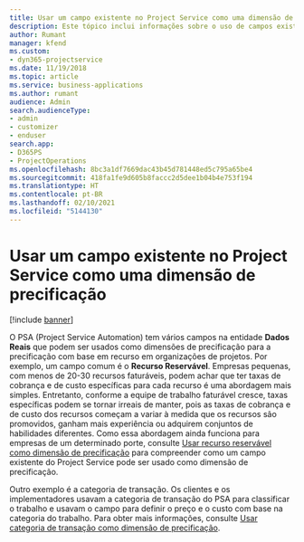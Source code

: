 ```yaml
---
title: Usar um campo existente no Project Service como uma dimensão de precificação
description: Este tópico inclui informações sobre o uso de campos existentes do Project Service como dimensões de precificação.
author: Rumant
manager: kfend
ms.custom:
- dyn365-projectservice
ms.date: 11/19/2018
ms.topic: article
ms.service: business-applications
ms.author: rumant
audience: Admin
search.audienceType:
- admin
- customizer
- enduser
search.app:
- D365PS
- ProjectOperations
ms.openlocfilehash: 8bc3a1df7669dac43b45d781448ed5c795a65be4
ms.sourcegitcommit: 418fa1fe9d605b8faccc2d5dee1b04b4e753f194
ms.translationtype: HT
ms.contentlocale: pt-BR
ms.lasthandoff: 02/10/2021
ms.locfileid: "5144130"
---
```

# <a name="use-an-existing-field-in-project-service-as-a-pricing-dimension"></a>Usar um campo existente no Project Service como uma dimensão de precificação

[!include [banner](../includes/psa-now-project-operations.md)]

O PSA (Project Service Automation) tem vários campos na entidade **Dados Reais** que podem ser usados como dimensões de precificação para a precificação com base em recurso em organizações de projetos. Por exemplo, um campo comum é o **Recurso Reservável**. Empresas pequenas, com menos de 20-30 recursos faturáveis, podem achar que ter taxas de cobrança e de custo específicas para cada recurso é uma abordagem mais simples. Entretanto, conforme a equipe de trabalho faturável cresce, taxas específicas podem se tornar irreais de manter, pois as taxas de cobrança e de custo dos recursos começam a variar à medida que os recursos são promovidos, ganham mais experiência ou adquirem conjuntos de habilidades diferentes. Como essa abordagem ainda funciona para empresas de um determinado porte, consulte [Usar recurso reservável como dimensão de precificação](bookable-resource-pricing-dimension.md) para compreender como um campo existente do Project Service pode ser usado como dimensão de precificação.

Outro exemplo é a categoria de transação. Os clientes e os implementadores usavam a categoria de transação do PSA para classificar o trabalho e usavam o campo para definir o preço e o custo com base na categoria do trabalho. Para obter mais informações, consulte [Usar categoria de transação como dimensão de precificação](transaction-category-pricing-dimension.md).
